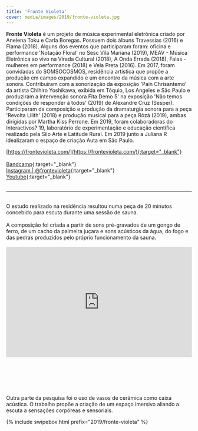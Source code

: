```yaml
---
title: 'Fronte Violeta'
cover: media/images/2019/fronte-violeta.jpg
---
```

 
**Fronte Violeta** é um projeto de música experimental eletrônica criado por Anelena Toku e Carla Boregas. Possuem dois álbuns Travessias (2016) e Flama (2018). Alguns dos eventos que participaram foram: oficina e performance 'Notação Floral' no Sesc Vila Mariana (2019), MEAV - Música Eletrônica ao vivo na Virada Cultural (2018), A Onda Errada (2018), Falas - mulheres em performance (2018) e Vela Preta (2016). Em 2017, foram convidadas do SOMSOCOSMOS, residência artística que propõe a produção em campo expandido e um encontro da música com a arte sonora. Contribuíram com a sonorização da exposição 'Pain Chrisantemo' da artista Chihiro Yoshikawa, exibida em Tóquio, Los Angeles e São Paulo e produziram a intervenção sonora Fita Demo 5' na exposição 'Não temos condições de responder à todos' (2019) de Alexandre Cruz (Sesper). Participaram da composição e produção da dramaturgia sonora para a peça 'Revolta Lilith' (2018) e produção musical para a peça Ròzá (2019), ambas dirigidas por Martha Kiss Perrone. Em 2019, foram colaboradoras do Interactivos?'19, laboratório de experimentação e educação científica realizado pela Silo Arte e Latitude Rural. Em 2019 junto a Juliana R idealizaram o espaço de criação Auta em São Paulo.
 
[https://frontevioleta.com/](https://frontevioleta.com/){:target="_blank"}
<br><br>
[Bandcamp](https://frontevioleta.bandcamp.com/){:target="_blank"}
<br>
[Instagram | @frontevioleta](https://instagram.com/frontevioleta){:target="_blank"}
<br>
[Youtube](https://www.youtube.com/channel/UCGiOySznlWatSYHFEccxdbw){:target="_blank"}
<br>
<br>

---

<br>
O estudo realizado na residência resultou numa peça de 20 minutos concebido para escuta durante uma sessão de sauna.
⠀<br><br>
A composição foi criada a partir de sons pré-gravados de um gongo de ferro, de um cacho da palmeira juçara e sons acústicos da água, do fogo e das pedras produzidos pelo próprio funcionamento da sauna.
⠀<br><br>

<div class="audio-wrapper">
    <iframe width="100%" height="300" scrolling="no" frameborder="no" allow="autoplay" src="https://w.soundcloud.com/player/?url=https%3A//api.soundcloud.com/tracks/911836399&color=%23321d17&auto_play=false&hide_related=false&show_comments=true&show_user=true&show_reposts=false&show_teaser=true&visual=true"></iframe> 
</div>
<br><br><br><br><br><br>
Outra parte da pesquisa foi o uso de vasos de cerâmica como caixa acústica. 
O trabalho propõe a criação de um espaço imersivo aliando a escuta a sensações corpóreas e sensoriais.

{% include swipebox.html prefix="2019/fronte-violeta" %}
